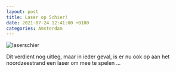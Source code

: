 ```yaml
---
layout: post
title: Laser op Schier!
date: 2021-07-24 12:41:00 +0100
categories: Amsterdam
---
```


![laserschier](https://prisse.net/laserschier.jpg)

Dit verdient nog uitleg, maar in ieder geval, is er nu ook op aan het noordzeestrand  een laser om mee te spelen ...
